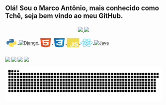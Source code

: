 ## Olá! Sou o Marco Antônio, mais conhecido como Tchê, seja bem vindo ao meu GitHub.    
###
<div align="center" style="display: inline_block">
  <a href="https://github.com/MarcoTche">
  <img height="150em" src="https://github-readme-stats.vercel.app/api?username=MarcoTche&show_icons=true&theme=dracula&include_all_commits=true&count_private=true"/>
  <img height="150em" src="https://github-readme-stats.vercel.app/api/top-langs/?username=MarcoTche&layout=compact&langs_count=7&theme=dracula"/>
</div>
<div style="display: inline_block"><br>
  <a href="https://github.com/MarcoTche/Conjuntos">
    <img align="center" alt="Python" height="30" width="40" src="https://raw.githubusercontent.com/devicons/devicon/master/icons/python/python-original.svg" />
  </a>
  <a href="https://github.com/MarcoTche/Alura_Python/tree/main/Django">
    <img align="center" alt="Django" height="30" width="40"src="https://cdn.jsdelivr.net/gh/devicons/devicon/icons/django/django-plain.svg" />   
  </a>
  <a href="https://github.com/MarcoTche/Rocketseat/">
    <img align="center" alt="HTML" height="30" width="40" src="https://raw.githubusercontent.com/devicons/devicon/master/icons/html5/html5-original.svg" />
  </a>
  <a href="https://marcotche.github.io/Rocketseat/">
    <img align="center" alt="CSS" height="30" width="40" src="https://raw.githubusercontent.com/devicons/devicon/master/icons/css3/css3-original.svg" />
  </a>
  <a href="https://github.com/MarcoTche/IDW-JS">
    <img align="center" alt="Js" height="30" width="40" src="https://raw.githubusercontent.com/devicons/devicon/master/icons/javascript/javascript-plain.svg" />
  </a>
  <a href="https://github.com/MarcoTche/React_alura">
    <img align="center" alt="React" height="30" width="40" src="https://raw.githubusercontent.com/devicons/devicon/master/icons/react/react-original.svg" />
  </a>
  <a href="https://github.com/MarcoTche/Java-POO">
    <img align="center" alt="Java" height="30" width="40" src="https://cdn.jsdelivr.net/gh/devicons/devicon/icons/java/java-original.svg" />
  </a>
</div>
  
  ##
  
  <div> 
  <a href="http://wa.me/+5563984999013" target="_blank"><img src="https://img.shields.io/badge/WhatsApp-25D366?style=for-the-badge&logo=whatsapp&logoColor=white" target="_blank"></a>
  <a href="https://www.instagram.com/_m_antonio/" target="_blank"><img src="https://img.shields.io/badge/-Instagram-%23E4405F?style=for-the-badge&logo=instagram&logoColor=white" target="_blank"></a>
  <a href = "mailto:marcomartins06@rede.ulbra.br"><img src="https://img.shields.io/badge/-Gmail-%23333?style=for-the-badge&logo=gmail&logoColor=white" target="_blank"></a>
  <a href="https://www.linkedin.com/in/marco-antônio-martins-porto-netto-3ab63b20a" target="_blank"><img src="https://img.shields.io/badge/-LinkedIn-%230077B5?style=for-the-badge&logo=linkedin&logoColor=white" target="_blank"></a> 
    
  ![Snake animation](https://github.com/MarcoTche/MarcoTche/blob/output/github-contribution-grid-snake.svg)
</div>
